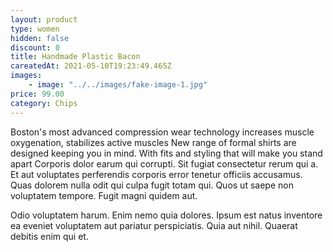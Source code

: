 ```yaml
---
layout: product
type: women
hidden: false
discount: 0
title: Handmade Plastic Bacon
careatedAt: 2021-05-10T19:23:49.465Z
images:
    - image: "../../images/fake-image-1.jpg"
price: 99.00
category: Chips
---
```

Boston's most advanced compression wear technology increases muscle oxygenation, stabilizes active muscles
New range of formal shirts are designed keeping you in mind. With fits and styling that will make you stand apart
Corporis dolor earum qui corrupti. Sit fugiat consectetur rerum qui a. Et aut voluptates perferendis corporis error tenetur officiis accusamus. Quas dolorem nulla odit qui culpa fugit totam qui. Quos ut saepe non voluptatem tempore. Fugit magni quidem aut.
 Odio voluptatem harum. Enim nemo quia dolores. Ipsum est natus inventore ea eveniet voluptatem aut pariatur perspiciatis. Quia aut nihil. Quaerat debitis enim qui et.
